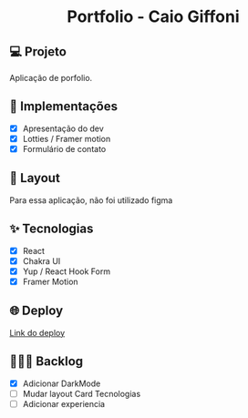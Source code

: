<h1 align="center">
Portfolio - Caio Giffoni
</h1>

## 💻 Projeto

Aplicação de porfolio.

## 🔨 Implementações

- [x] Apresentação do dev
- [x] Lotties / Framer motion
- [x] Formulário de contato

## 🎨 Layout

Para essa aplicação, não foi utilizado figma

## ✨ Tecnologias

- [x] React
- [x] Chakra UI
- [x] Yup / React Hook Form
- [x] Framer Motion

## 🌐 Deploy

[Link do deploy](https://portfolio-caio-giffoni.vercel.app/)

## 👨🏻‍💻 Backlog

- [x] Adicionar DarkMode
- [ ] Mudar layout Card Tecnologias
- [ ] Adicionar experiencia
